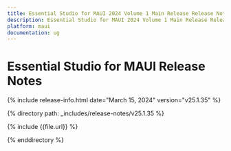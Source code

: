 ```yaml
---
title: Essential Studio for MAUI 2024 Volume 1 Main Release Release Notes  
description: Essential Studio for MAUI 2024 Volume 1 Main Release Release Notes  
platform: maui
documentation: ug
---
```


# Essential Studio for MAUI  Release Notes  

{% include release-info.html date="March 15, 2024"  version="v25.1.35" %} 

{% directory path: _includes/release-notes/v25.1.35 %}

{% include {{file.url}} %}

{% enddirectory %}

